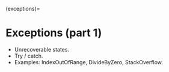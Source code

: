 (exceptions)=
# Exceptions (part 1)

- Unrecoverable states.
- Try / catch.
- Examples: IndexOutOfRange, DivideByZero, StackOverflow.



